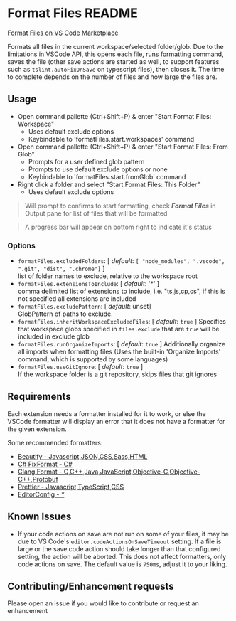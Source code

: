 # Format Files README

[Format Files on VS Code Marketplace](https://marketplace.visualstudio.com/items?itemName=jbockle.jbockle-format-files)

Formats all files in the current workspace/selected folder/glob.  Due to the limitations in VSCode API, this opens each file, runs formatting command, saves the file (other save actions are started as well, to support features such as `tslint.autoFixOnSave` on typescript files), then closes it. The time to complete depends on the number of files and how large the files are.

## Usage

* Open command pallette (Ctrl+Shift+P) & enter "Start Format Files: Workspace"
  * Uses default exclude options
  * Keybindable to 'formatFiles.start.workspaces' command
* Open command pallette (Ctrl+Shift+P) & enter "Start Format Files: From Glob"
  * Prompts for a user defined glob pattern
  * Prompts to use default exclude options or none
  * Keybindable to 'formatFiles.start.fromGlob' command
* Right click a folder and select "Start Format Files: This Folder"
  * Uses default exclude options

> Will prompt to confirms to start formatting, check ***Format Files*** in Output pane for list of files that will be formatted

> A progress bar will appear on bottom right to indicate it's status

### Options

* `formatFiles.excludedFolders`: [ *default*: `[ "node_modules", ".vscode", ".git", "dist", ".chrome"]` ]  
  list of folder names to exclude, relative to the workspace root
* `formatFiles.extensionsToInclude`: [ *default*: '\*' ]  
  comma delimited list of extensions to include, i.e. "ts,js,cp,cs", if this is not specified all extensions are included
* `formatFiles.excludePattern`: [ *default*: unset]  
  GlobPattern of paths to exclude.
* `formatFiles.inheritWorkspaceExcludedFiles`: [ *default*: `true` ]
  Specifies that workspace globs specified in `files.exclude` that are `true` will be included in exclude glob
* `formatFiles.runOrganizeImports`: [ *default*: `true` ]
  Additionally organize all imports when formatting files (Uses the built-in 'Organize Imports' command, which is supported by some languages)
* `formatFiles.useGitIgnore`: [ *default*: `true` ]  
  If the workspace folder is a git repository, skips files that git ignores

## Requirements

Each extension needs a formatter installed for it to work, or else the VSCode formatter will display an error that it does not have a formatter for the given extension.

Some recommended formatters:
* [Beautify - Javascript,JSON,CSS,Sass,HTML](https://marketplace.visualstudio.com/items?itemName=HookyQR.beautify)
* [C# FixFormat - C#](https://marketplace.visualstudio.com/items?itemName=Leopotam.csharpfixformat)
* [Clang Format - C,C++,Java,JavaScript,Objective-C,Objective-C++,Protobuf](https://marketplace.visualstudio.com/items?itemName=xaver.clang-format)
* [Prettier - Javascript,TypeScript,CSS](https://marketplace.visualstudio.com/items?itemName=esbenp.prettier-vscode)
* [EditorConfig - *\**](https://marketplace.visualstudio.com/items?itemName=EditorConfig.EditorConfig)

## Known Issues

* If your code actions on save are not run on some of your files, it may be due to VS Code's `editor.codeActionsOnSaveTimeout` setting. If a file is large or the save code action should take longer than that configured setting, the action will be aborted. This does not affect formatters, only code actions on save. The default value is `750ms`, adjust it to your liking.

## Contributing/Enhancement requests

Please open an issue if you would like to contribute or request an enhancement
